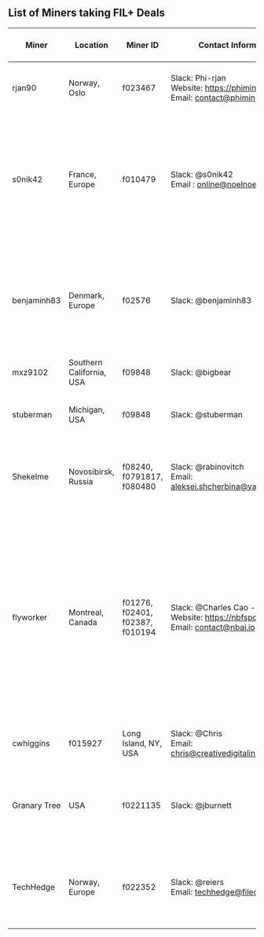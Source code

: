 ## List of Miners taking FIL+ Deals

| Miner | Location | Miner ID | Contact Information | Special Offering | Features | Terms of Service | Content Policy |
|-|-|-|-|-|-|-|-|
| rjan90 | Norway, Oslo | f023467 | Slack: Phi-rjan <br>Website: https://phimining.io/ <br>Email: contact@phimining.io | 0 FIL for verified data |Servers housed in a tier 3 datacenter in Oslo, Norway. Sub millisecond latency to the most densely populated areas of Norway. | [Terms of Service](https://phimining.io/terms-of-service.html) | _Link coming_ |
| s0nik42 | France, Europe | f010479 | Slack: @s0nik42 <br>Email : online@noelnoel.org | 0 FIL for early FIL+ Clients | **Trustworthy** <br>- Active community members (10k+ messages) <br>- Developing in Filecoin Ecosystems <br>- 15 years experience in Datacenters, Telecom & Security <br> **Features**<br>- Fast retrieval<br>- 2TiB daily sealing power<br>- 2GB connectivity throughput| [Terms of Service](https://github.com/Murmuration-Labs/filecoin-node-operator-kit/blob/main/sample-terms-of-service-template.md) | [Content Policy](https://github.com/Murmuration-Labs/filecoin-node-operator-kit/blob/main/Content-Policy-Guide.md) |  
| benjaminh83 | Denmark, Europe | f02576 | Slack: @benjaminh83 | 0 FIL for verified data | - 1 Gbit Fiber, Static IP behind NextGen Firewall, No VPN.<br>- 1.5TiB daily sealing power<br>- Running on 75-95% renewable energy<br>- Used energy is recirculated for heating<br>- Contributor to Calibration/SR1/SR2 and multiple slack community champion |  [Terms of Service](https://github.com/Murmuration-Labs/filecoin-node-operator-kit/blob/main/sample-terms-of-service-template.md) | [Content Policy](https://github.com/Murmuration-Labs/filecoin-node-operator-kit/blob/main/Content-Policy-Guide.md) |  
| mxz9102 | Southern California, USA | f09848 | Slack: @bigbear | 0 FIL for verified data | - 1 Gbit Fiber, Static IP<br>- 2TiB daily sealing power |  [Terms of Service](https://github.com/Murmuration-Labs/filecoin-node-operator-kit/blob/main/sample-terms-of-service-template.md) | [Content Policy](https://github.com/Murmuration-Labs/filecoin-node-operator-kit/blob/main/Content-Policy-Guide.md) |  
| stuberman | Michigan, USA | f09848 | Slack: @stuberman | 0.000000000001 FIL GiB/epoch | - 1 Gbit Fiber<br>- UPS protected system<br>-Min size 2 GiB<br>- Max size 32GiB<br>- 160GiB daily sealing power |  _Link coming_ | _Link coming_ |
| Shekelme |  Novosibirsk, Russia | f08240, f0791817, f080480 | Slack: @rabinovitch<br>Email: aleksei.shcherbina@yandex.ru | 0.000000002 FIL GiB/epoch (price may change subject to basefee) | - 100 Mbit PON (can change to 1 Gbit if necessary) <br>- UPS protected operation<br>- Min size 100 MiB<br>- Max size 32 GiB<br>- Raidz2 array to store your data.|  [Terms of Service](https://github.com/Murmuration-Labs/filecoin-node-operator-kit/blob/main/sample-terms-of-service-template.md) | [Content Policy](https://github.com/Murmuration-Labs/filecoin-node-operator-kit/blob/main/Content-Policy-Guide.md) |  
| flyworker |  Montreal, Canada | f01276, f02401, f02387, f010194 | Slack: @Charles Cao - NBFS<br>Website: https://nbfspool.com<br>Email: contact@nbai.io | <br>Price per GiB: 0.0000001 FIL<br> Verified Price per GiB: 0 FIL<br>_Floating fees apply to price when basefee above 1 nFIL_ | - 1 Gbit Fiber<br>- Tier3 Data Center<br>- Directly connect to all major clouds, including AWS, Azure, Google Cloud, Oracle Cloud etc.<br>- Security staff on-site 24x7x365, Concurrently maintainable 10MW N+1 UPS Architecture. Flexible 2N solution available, minimum of 72 hours of on site fuel storage at full load with diverse fueling contractor arrangements<br>- 10TiB Daily sealing power<br>- Contributor to Calibration/SR1/SR2/Slingshot and multiple slack community champion<br>- China node on Demand | [Terms of Service](https://github.com/Murmuration-Labs/filecoin-node-operator-kit/blob/main/sample-terms-of-service-template.md) | [Content Policy](https://github.com/Murmuration-Labs/filecoin-node-operator-kit/blob/main/Content-Policy-Guide.md) |  
| cwhiggins | f015927 | Long Island, NY, USA | Slack: @Chris<br>Email: chris@creativedigitalindustries.com | 0.000000000001 FIL GiB/epoch | -1 Gbit Fiber<br>- UPS protected system<br>- Max size 32Gib<br>- 750 GiB daily sealing power |  [Terms of Service](https://github.com/Murmuration-Labs/filecoin-node-operator-kit/blob/main/sample-terms-of-service-template.md) | _Link coming_ |  
| Granary Tree | USA | f0221135 | Slack: @jburnett | 0.000000000001 FIL GiB/epoch | Secure datacenter with<br/>- Multi-vendor 1 Gbps<br/>- UPS with diesel backup<br/>Availability<br/>- Min size 100 MiB<br>- Max size 32GiB (or contact us)<br/>- 160GiB daily sealing power |  [Terms of Service](https://github.com/GranaryTree/filecoin-node-operator-kit/blob/main/Terms-of-Service.md) | cf. Terms of Service |
| TechHedge | Norway, Europe | f022352 | Slack: @reiers <br>Email: techhedge@filecoin.no | 0 FIL for FIL+ Clients | **TechHedge Home Mining** <br>- Active community member <br>- 24/7 Security <br>- Controlled Temperature <br> **Features**<br>- Fast retrieval<br>- 3TiB daily sealing power<br>- 1Gbps/Fiber Redundant |  [Terms of Service](https://github.com/Murmuration-Labs/filecoin-node-operator-kit/blob/main/sample-terms-of-service-template.md) | [Content Policy](https://github.com/Murmuration-Labs/filecoin-node-operator-kit/blob/main/Content-Policy-Guide.md) |  
